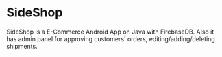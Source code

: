 # SideShop
SideShop is a E-Commerce Android App on Java with FirebaseDB. Also it has admin panel for approving customers' orders, editing/adding/deleting shipments.  
